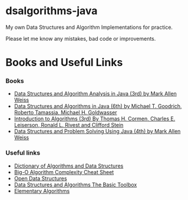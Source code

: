 # dsalgorithms-java
My own Data Structures and Algorithm Implementations for practice.

Please let me know any mistakes, bad code or improvements.

# Books and Useful Links
### Books
 * [Data Structures and Algorithm Analysis in Java (3rd) by Mark Allen Weiss](https://users.cis.fiu.edu/~weiss/#dsaajava3)
 * [Data Structures and Algorithms in Java (6th) by Michael T. Goodrich, Roberto Tamassia, Michael H. Goldwasser](https://www.wiley.com/en-us/Data+Structures+and+Algorithms+in+Java%2C+6th+Edition-p-9781118771334)
 * [Introduction to Algorithms (3rd) By Thomas H. Cormen, Charles E. Leiserson, Ronald L. Rivest and Clifford Stein](https://mitpress.mit.edu/books/introduction-algorithms)
 * [Data Structures and Problem Solving Using Java (4th) by Mark Allen Weiss](https://users.cis.fiu.edu/~weiss/#dsj4)
### Useful links
 * [Dictionary of Algorithms and Data Structures](https://xlinux.nist.gov/dads/)
 * [Big-O Algorithm Complexity Cheat Sheet](https://bigocheatsheet.com/)
 * [Open Data Structures](https://opendatastructures.org/)
 * [Data Structures and Algorithms The Basic Toolbox](https://people.mpi-inf.mpg.de/~mehlhorn/Toolbox.html)
 * [Elementary Algorithms](https://sites.google.com/site/algoxy/home)

